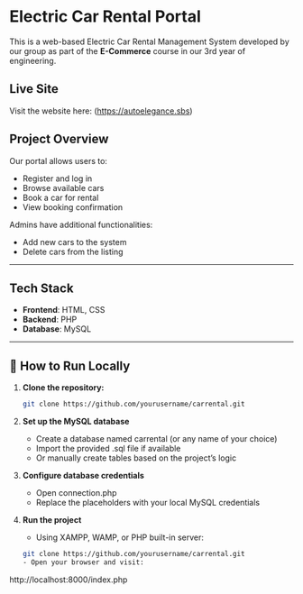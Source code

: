 # Electric Car Rental Portal

This is a web-based Electric Car Rental Management System developed by our group as part of the **E-Commerce** course in our 3rd year of engineering.

## Live Site

Visit the website here: (https://autoelegance.sbs)

## Project Overview

Our portal allows users to:
- Register and log in
- Browse available cars
- Book a car for rental
- View booking confirmation

Admins have additional functionalities:
- Add new cars to the system
- Delete cars from the listing

---

## Tech Stack

- **Frontend**: HTML, CSS
- **Backend**: PHP
- **Database**: MySQL

---

## 🚀 How to Run Locally

1. **Clone the repository:**
   ```bash
   git clone https://github.com/yourusername/carrental.git

2. **Set up the MySQL database**
   - Create a database named carrental (or any name of your choice)
   - Import the provided .sql file if available
   - Or manually create tables based on the project’s logic

3. **Configure database credentials**
   - Open connection.php
   - Replace the placeholders with your local MySQL credentials

4. **Run the project**
   - Using XAMPP, WAMP, or PHP built-in server:
    ```bash
   git clone https://github.com/yourusername/carrental.git
   - Open your browser and visit:
http://localhost:8000/index.php


